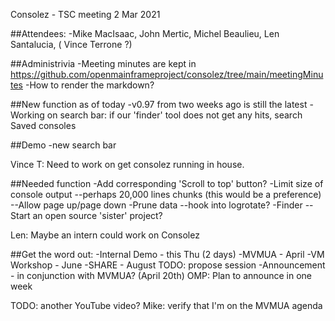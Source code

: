 Consolez - TSC meeting 2 Mar 2021

##Attendees: -Mike MacIsaac, John Mertic, Michel Beaulieu, Len Santalucia, ( Vince Terrone ?)

##Administrivia
 -Meeting minutes are kept in https://github.com/openmainframeproject/consolez/tree/main/meetingMinutes
 -How to render the markdown? 

##New function as of today 
 -v0.97 from two weeks ago is still the latest
 -Working on search bar:
   if our 'finder' tool does not get any hits, search Saved consoles

##Demo 
  -new search bar 

Vince T: Need to work on get consolez running in house.

##Needed function 
 -Add corresponding 'Scroll to top' button? 
 -Limit size of console output 
    --perhaps 20,000 lines chunks (this would be a preference) 
    --Allow page up/page down 
 -Prune data
    --hook into logrotate? 
 -Finder --Start an open source 'sister' project?

Len: Maybe an intern could work on Consolez

##Get the word out: 
  -Internal Demo - this Thu (2 days)
  -MVMUA - April 
  -VM Workshop - June 
  -SHARE - August   TODO: propose session 
  -Announcement - in conjunction with MVMUA?  (April 20th)
    OMP: Plan to announce in one week

TODO: another YouTube video?
Mike: verify that I'm on the MVMUA agenda


